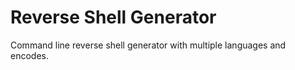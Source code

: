 # Reverse Shell Generator
Command line reverse shell generator with multiple languages and encodes.

